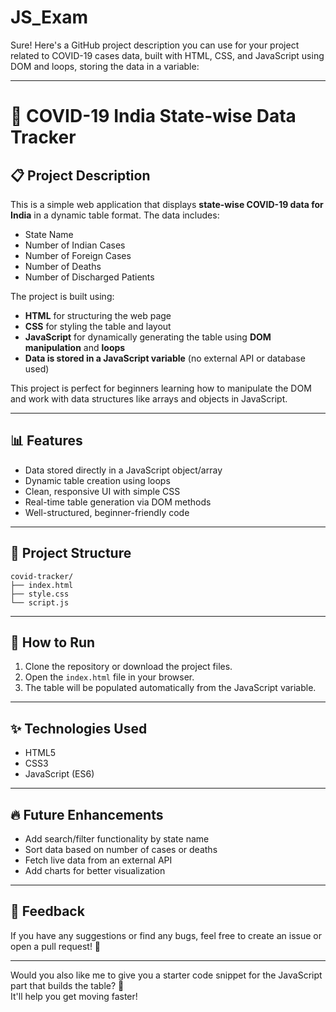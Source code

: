 # JS_Exam
Sure! Here's a GitHub project description you can use for your project related to COVID-19 cases data, built with HTML, CSS, and JavaScript using DOM and loops, storing the data in a variable:

---

# 🦠 COVID-19 India State-wise Data Tracker

## 📋 Project Description

This is a simple web application that displays **state-wise COVID-19 data for India** in a dynamic table format. The data includes:

- State Name
- Number of Indian Cases
- Number of Foreign Cases
- Number of Deaths
- Number of Discharged Patients

The project is built using:

- **HTML** for structuring the web page
- **CSS** for styling the table and layout
- **JavaScript** for dynamically generating the table using **DOM manipulation** and **loops**  
- **Data is stored in a JavaScript variable** (no external API or database used)

This project is perfect for beginners learning how to manipulate the DOM and work with data structures like arrays and objects in JavaScript.

---

## 📊 Features

- Data stored directly in a JavaScript object/array
- Dynamic table creation using loops
- Clean, responsive UI with simple CSS
- Real-time table generation via DOM methods
- Well-structured, beginner-friendly code

---

## 📁 Project Structure

```
covid-tracker/
├── index.html
├── style.css
└── script.js
```

---

## 🚀 How to Run

1. Clone the repository or download the project files.
2. Open the `index.html` file in your browser.
3. The table will be populated automatically from the JavaScript variable.

---

## ✨ Technologies Used

- HTML5
- CSS3
- JavaScript (ES6)

---

## 🔥 Future Enhancements

- Add search/filter functionality by state name
- Sort data based on number of cases or deaths
- Fetch live data from an external API
- Add charts for better visualization

---

## 💬 Feedback

If you have any suggestions or find any bugs, feel free to create an issue or open a pull request! 🚀

---

Would you also like me to give you a starter code snippet for the JavaScript part that builds the table? 🎯  
It'll help you get moving faster!

